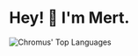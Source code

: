 # Hey! 👋 I'm Mert.

![Chromus' Top Languages](https://github-readme-stats.vercel.app/api/top-langs/?username=yigittopm&layout=compact&theme=vue)
